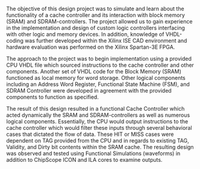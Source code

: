 The objective of this design project was to simulate and learn about the functionality of a cache controller and its interaction with block memory (SRAM) and SDRAM-controllers. The project allowed us to gain experience in the implementation and design of custom logic controllers interfacing with other logic and memory devices. In addition, knowledge of VHDL-coding was further developed within the Xilinx ISE CAD environment and hardware evaluation was performed on the Xilinx Spartan-3E FPGA.

The approach to the project was to begin implementation using a provided CPU VHDL file which sourced instructions to the cache controller and other components. Another set of VHDL code for the Block Memory (SRAM)  functioned as local memory for word storage. Other logical components including an Address Word Register, Functional State Machine (FSM), and SDRAM Controller were developed in agreement with the provided components to function as specified. 

The result of this design resulted in a functional Cache Controller which acted dynamically the SRAM and SDRAM-controllers as well as numerous logical components. Essentially, the CPU would output instructions to the cache controller which would filter these inputs through several behavioral cases that dictated the flow of data. These HIT or MISS cases were dependent on TAG provided from the CPU and in regards to existing TAG, Validity, and Dirty bit contents within the SRAM cache. The resulting design was observed and tested using Functional Simulations (waveforms) in addition to ChipScope ICON and ILA cores to examine outputs.
